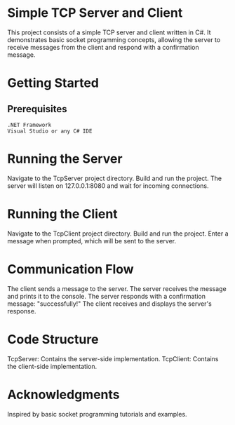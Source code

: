 # Simple TCP Server and Client
This project consists of a simple TCP server and client written in C#. It demonstrates basic socket programming concepts, allowing the server to receive messages from the client and respond with a confirmation message.

# Getting Started
## Prerequisites
```
.NET Framework
Visual Studio or any C# IDE
```
# Running the Server
Navigate to the TcpServer project directory.
Build and run the project.
The server will listen on 127.0.0.1:8080 and wait for incoming connections.
# Running the Client
Navigate to the TcpClient project directory.
Build and run the project.
Enter a message when prompted, which will be sent to the server.
# Communication Flow
The client sends a message to the server.
The server receives the message and prints it to the console.
The server responds with a confirmation message: "successfully!"
The client receives and displays the server's response.
# Code Structure
TcpServer: Contains the server-side implementation.
TcpClient: Contains the client-side implementation.


# Acknowledgments
Inspired by basic socket programming tutorials and examples.

